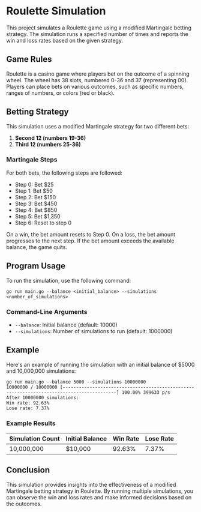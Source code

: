 # Roulette Simulation

This project simulates a Roulette game using a modified Martingale betting strategy. The simulation runs a specified number of times and reports the win and loss rates based on the given strategy.

## Game Rules

Roulette is a casino game where players bet on the outcome of a spinning wheel. The wheel has 38 slots, numbered 0-36 and 37 (representing 00). Players can place bets on various outcomes, such as specific numbers, ranges of numbers, or colors (red or black).

## Betting Strategy

This simulation uses a modified Martingale strategy for two different bets:

1. **Second 12 (numbers 19-36)**
2. **Third 12 (numbers 25-36)**

### Martingale Steps

For both bets, the following steps are followed:
- Step 0: Bet $25
- Step 1: Bet $50
- Step 2: Bet $150
- Step 3: Bet $450
- Step 4: Bet $850
- Step 5: Bet $1,350
- Step 6: Reset to step 0

On a win, the bet amount resets to Step 0. On a loss, the bet amount progresses to the next step. If the bet amount exceeds the available balance, the game quits.

## Program Usage

To run the simulation, use the following command:

```shell
go run main.go --balance <initial_balance> --simulations <number_of_simulations>
```

### Command-Line Arguments

- `--balance`: Initial balance (default: 10000)
- `--simulations`: Number of simulations to run (default: 1000000)

## Example

Here's an example of running the simulation with an initial balance of $5000 and 10,000,000 simulations:

```shell
go run main.go --balance 5000 --simulations 10000000
10000000 / 10000000 [------------------------------------------------------------------------------------------] 100.00% 399633 p/s
After 10000000 simulations:
Win rate: 92.63%
Lose rate: 7.37%
```

### Example Results

| Simulation Count | Initial Balance | Win Rate | Lose Rate |
|------------------|-----------------|----------|-----------|
| 10,000,000       | $10,000         | 92.63%   | 7.37%     |

## Conclusion

This simulation provides insights into the effectiveness of a modified Martingale betting strategy in Roulette. By running multiple simulations, you can observe the win and loss rates and make informed decisions based on the outcomes.